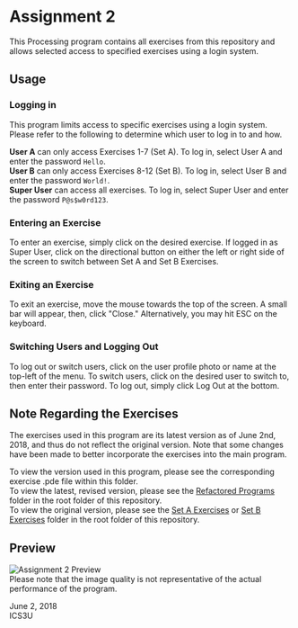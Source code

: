 # Assignment 2
This Processing program contains all exercises from this repository and allows selected access to specified exercises using a login system.

## Usage
### Logging in
This program limits access to specific exercises using a login system. Please refer to the following to determine which user to log in to and how.

**User A** can only access Exercises 1-7 (Set A). To log in, select User A and enter the password `Hello`.  
**User B** can only access Exercises 8-12 (Set B). To log in, select User B and enter the password `World!`.  
**Super User** can access all exercises. To log in, select Super User and enter the password `P@s$w0rd123`.

### Entering an Exercise
To enter an exercise, simply click on the desired exercise. If logged in as Super User, click on the directional button on either the left or right side of the screen to switch between Set A and Set B Exercises.

### Exiting an Exercise
To exit an exercise, move the mouse towards the top of the screen. A small bar will appear, then, click "Close." Alternatively, you may hit ESC on the keyboard.

### Switching Users and Logging Out
To log out or switch users, click on the user profile photo or name at the top-left of the menu. To switch users, click on the desired user to switch to, then enter their password. To log out, simply click Log Out at the bottom.

## Note Regarding the Exercises
The exercises used in this program are its latest version as of June 2nd, 2018, and thus do not reflect the original version. Note that some changes have been made to better incorporate the exercises into the main program.

To view the version used in this program, please see the corresponding exercise .pde file within this folder.  
To view the latest, revised version, please see the [Refactored Programs](https://github.com/michael-lam8/Processing/tree/master/Refactored%Programs) folder in the root folder of this repository.  
To view the original version, please see the [Set A Exercises](https://github.com/michael-lam8/Processing/tree/master/Set%20A%20Exercises) or [Set B Exercises](https://github.com/michael-lam8/Processing/tree/master/Set%20B%20Exercises) folder in the root folder of this repository.

## Preview
![Assignment 2 Preview](https://media.giphy.com/media/8YNInZJlWPlt9QMkF2/giphy.gif)  
Please note that the image quality is not representative of the actual performance of the program.

June 2, 2018  
ICS3U
